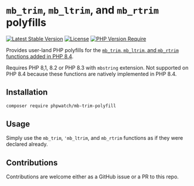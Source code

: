 # `mb_trim`, `mb_ltrim`, and `mb_rtrim` polyfills

[![Latest Stable Version](http://poser.pugx.org/phpwatch/mb-trim-polyfill/v)](https://packagist.org/packages/phpwatch/mb-trim-polyfill) [![License](http://poser.pugx.org/phpwatch/mb-trim-polyfill/license)](https://packagist.org/packages/phpwatch/mb-trim-polyfill) [![PHP Version Require](http://poser.pugx.org/phpwatch/mb-trim-polyfill/require/php)](https://packagist.org/packages/phpwatch/mb-trim-polyfill)

Provides user-land PHP polyfills for the [`mb_trim`, `mb_ltrim`, and `mb_rtrim` functions added in PHP 8.4](https://php.watch/versions/8.4/mb_trim-mb_ltrim-mb_rtrim).

Requires PHP 8,1, 8.2 or PHP 8.3 with `mbstring` extension. Not supported on PHP 8.4 because these functions are natively implemented in PHP 8.4.

## Installation

```bash
composer require phpwatch/mb-trim-polyfill
```

## Usage

Simply use the `mb_trim`, `'mb_ltrim`, and `mb_rtrim` functions as if they were declared already.

## Contributions

Contributions are welcome either as a GitHub issue or a PR to this repo.

